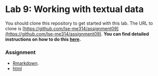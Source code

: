 # Lab 9: Working with textual data

You should clone this repository to get started with this lab.  The URL to clone is [https://github.com/lse-me314/assignment09](https://github.com/lse-me314/assignment09).  **You can find detailed instructions on how to do this [here](https://lse-me314.github.io/instructions).**

### Assignment

* [Rmarkdown](ME314-assignment9-LASTNAME-FIRSTNAME.Rmd).
* [html](ME314-assignment9-LASTNAME-FIRSTNAME.html)

<!--
### Solutions
 
Solution to Assignment 9 as:
*  [html](ME314_assignment9_solution.html) 
*  [RMarkdown](ME314_assignment9_solution.Rmd)  
--> 